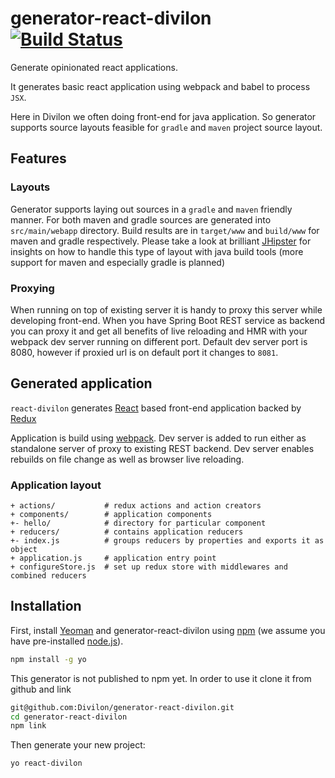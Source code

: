 # generator-react-divilon [![Build Status][travis-image]][travis-url]
Generate opinionated react applications.

It generates basic react application using
webpack and babel to process `JSX`.

Here in Divilon we often doing front-end for java application.
So generator supports source layouts feasible for `gradle` and `maven`
project source layout.

## Features

### Layouts
Generator supports laying out sources in a `gradle` and `maven` friendly manner.
For both maven and gradle sources are generated into `src/main/webapp` directory.
Build results are in `target/www` and `build/www` for maven and gradle respectively.
Please take a look at brilliant [JHipster](https://jhipster.github.io/) for insights
on how to handle this type of layout with java build tools (more support for
maven and especially gradle is planned)

### Proxying
When running on top of existing server it is handy to proxy this server while
developing front-end. When you have Spring Boot REST service as backend you can
proxy it and get all benefits of live reloading and HMR with your webpack dev server
running on different port. Default dev server port is 8080, however if proxied url
is on default port it changes to `8081`.

## Generated application
`react-divilon` generates [React](https://facebook.github.io/react/docs/getting-started.html)
based front-end application backed by [Redux](https://github.com/reactjs/redux)

Application is build using [webpack](http://webpack.github.io/).
Dev server is added to run either as standalone server of proxy to existing REST backend.
Dev server enables rebuilds on file change as well as browser live reloading.

### Application layout
```
+ actions/           # redux actions and action creators
+ components/        # application components
+- hello/            # directory for particular component
+ reducers/          # contains application reducers
+- index.js          # groups reducers by properties and exports it as object
+ application.js     # application entry point
+ configureStore.js  # set up redux store with middlewares and combined reducers
```

## Installation

First, install [Yeoman](http://yeoman.io) and generator-react-divilon using [npm](https://www.npmjs.com/) (we assume you have pre-installed [node.js](https://nodejs.org/)).

```bash
npm install -g yo
```

This generator is not published to npm yet.
In order to use it clone it from github and link

```bash
git@github.com:Divilon/generator-react-divilon.git
cd generator-react-divilon
npm link
```

Then generate your new project:

```bash
yo react-divilon
```

[travis-image]: https://travis-ci.org/Divilon/generator-react-divilon.svg?branch=master
[travis-url]: https://travis-ci.org/Divilon/generator-react-divilon
